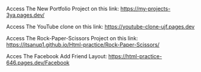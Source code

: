 Access The New Portfolio Project on this link: https://my-projects-3ya.pages.dev/

Access The YouTube clone on this link: https://youtube-clone-ujf.pages.dev

Access The Rock-Paper-Scissors Project on this link: https://itsanup1.github.io/Html-practice/Rock-Paper-Scissors/

Acces The Facebook Add Friend Layout: https://html-practice-646.pages.dev/Facebook
